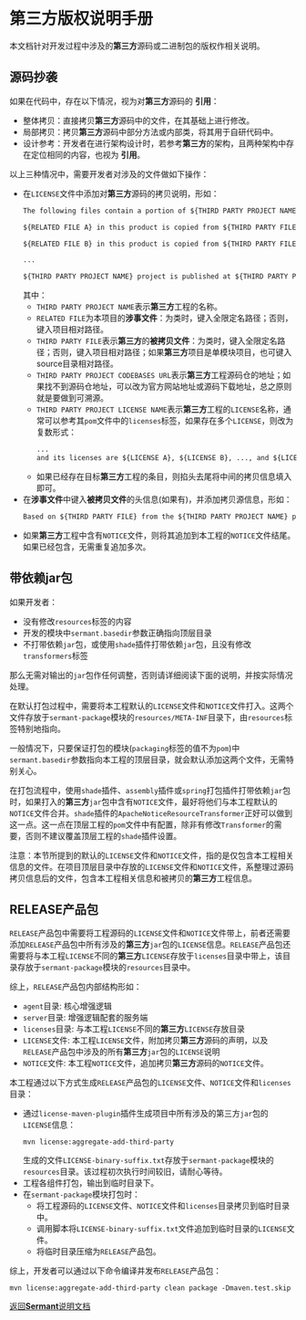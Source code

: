 # 第三方版权说明手册

本文档针对开发过程中涉及的**第三方**源码或二进制包的版权作相关说明。

## 源码抄袭

如果在代码中，存在以下情况，视为对**第三方**源码的 **引用**：

- 整体拷贝：直接拷贝**第三方**源码中的文件，在其基础上进行修改。
- 局部拷贝：拷贝**第三方**源码中部分方法或内部类，将其用于自研代码中。
- 设计参考：开发者在进行架构设计时，若参考**第三方**的架构，且两种架构中存在定位相同的内容，也视为 **引用**。

以上三种情况中，需要开发者对涉及的文件做如下操作：

- 在`LICENSE`文件中添加对**第三方**源码的拷贝说明，形如：
  ```txt
  The following files contain a portion of ${THIRD PARTY PROJECT NAME} project.

  ${RELATED FILE A} in this product is copied from ${THIRD PARTY FILE A} of ${THIRD PARTY PROJECT NAME} project.

  ${RELATED FILE B} in this product is copied from ${THIRD PARTY FILE B} of ${THIRD PARTY PROJECT NAME} project.

  ...

  ${THIRD PARTY PROJECT NAME} project is published at ${THIRD PARTY PROJECT CODEBASES URL} and its license is ${THIRD PARTY PROJECT LICENSE NAME}.
  ```
  其中：
  - `THIRD PARTY PROJECT NAME`表示**第三方**工程的名称。
  - `RELATED FILE`为本项目的**涉事文件**：为类时，键入全限定名路径；否则，键入项目相对路径。
  - `THIRD PARTY FILE`表示**第三方**的**被拷贝文件**：为类时，键入全限定名路径；否则，键入项目相对路径；如果**第三方**项目是单模块项目，也可键入source目录相对路径。
  - `THIRD PARTY PROJECT CODEBASES URL`表示**第三方**工程源码仓的地址；如果找不到源码仓地址，可以改为官方网站地址或源码下载地址，总之原则就是要做到可溯源。
  - `THIRD PARTY PROJECT LICENSE NAME`表示**第三方**工程的`LICENSE`名称，通常可以参考其`pom`文件中的`licenses`标签，如果存在多个`LICENSE`，则改为复数形式：
    ```txt
    ...
    and its licenses are ${LICENSE A}, ${LICENSE B}, ..., and ${LICENSE C}.
    ```
  - 如果已经存在目标**第三方**工程的条目，则掐头去尾将中间的拷贝信息填入即可。
- 在**涉事文件**中键入**被拷贝文件**的头信息(如果有)，并添加拷贝源信息，形如：
  ```txt
  Based on ${THIRD PARTY FILE} from the ${THIRD PARTY PROJECT NAME} project.
  ```
- 如果**第三方**工程中含有`NOTICE`文件，则将其追加到本工程的`NOTICE`文件结尾。如果已经包含，无需重复追加多次。

## 带依赖jar包

如果开发者：

- 没有修改`resources`标签的内容
- 开发的模块中`sermant.basedir`参数正确指向顶层目录
- 不打带依赖`jar`包，或使用`shade`插件打带依赖`jar`包，且没有修改`transformers`标签

那么无需对输出的`jar`包作任何调整，否则请详细阅读下面的说明，并按实际情况处理。

在默认打包过程中，需要将本工程默认的`LICENSE`文件和`NOTICE`文件打入。这两个文件存放于`sermant-package`模块的`resources/META-INF`目录下，由`resources`标签特别地指向。

一般情况下，只要保证打包的模块(`packaging`标签的值不为`pom`)中`sermant.basedir`参数指向本工程的顶层目录，就会默认添加这两个文件，无需特别关心。

在打包流程中，使用`shade`插件、`assembly`插件或`spring`打包插件打带依赖`jar`包时，如果打入的**第三方**`jar`包中含有`NOTICE`文件，最好将他们与本工程默认的`NOTICE`文件合并。`shade`插件的`ApacheNoticeResourceTransformer`正好可以做到这一点。这一点在顶层工程的`pom`文件中有配置，除非有修改`Transformer`的需要，否则不建议覆盖顶层工程的`shade`插件设置。

注意：本节所提到的默认的`LICENSE`文件和`NOTICE`文件，指的是仅包含本工程相关信息的文件。在项目顶层目录中存放的`LICENSE`文件和`NOTICE`文件，系整理过源码拷贝信息后的文件，包含本工程相关信息和被拷贝的**第三方**工程信息。

## RELEASE产品包

`RELEASE`产品包中需要将工程源码的`LICENSE`文件和`NOTICE`文件带上，前者还需要添加`RELEASE`产品包中所有涉及的**第三方**`jar`包的`LICENSE`信息。`RELEASE`产品包还需要将与本工程`LICENSE`不同的**第三方**`LICENSE`存放于`licenses`目录中带上，该目录存放于`sermant-package`模块的`resources`目录中。

综上，`RELEASE`产品包内部结构形如：
- `agent`目录: 核心增强逻辑
- `server`目录: 增强逻辑配套的服务端
- `licenses`目录: 与本工程`LICENSE`不同的**第三方**`LICENSE`存放目录
- `LICENSE`文件: 本工程`LICENSE`文件，附加拷贝**第三方**源码的声明，以及`RELEASE`产品包中涉及的所有**第三方**`jar`包的`LICENSE`说明
- `NOTICE`文件: 本工程`NOTICE`文件，追加拷贝**第三方**源码的`NOTICE`文件。

本工程通过以下方式生成`RELEASE`产品包的`LICENSE`文件、`NOTICE`文件和`licenses`目录：
- 通过`license-maven-plugin`插件生成项目中所有涉及的第三方`jar`包的`LICENSE`信息：
  ```shell
  mvn license:aggregate-add-third-party
  ```
  生成的文件`LICENSE-binary-suffix.txt`存放于`sermant-package`模块的`resources`目录。该过程初次执行时间较旧，请耐心等待。
- 工程各组件打包，输出到临时目录下。
- 在`sermant-package`模块打包时：
  - 将工程源码的`LICENSE`文件、`NOTICE`文件和`licenses`目录拷贝到临时目录中。
  - 调用脚本将`LICENSE-binary-suffix.txt`文件追加到临时目录的`LICENSE`文件。
  - 将临时目录压缩为`RELEASE`产品包。

综上，开发者可以通过以下命令编译并发布`RELEASE`产品包：
```shell
mvn license:aggregate-add-third-party clean package -Dmaven.test.skip
```

[返回**Sermant**说明文档](../README.md)
